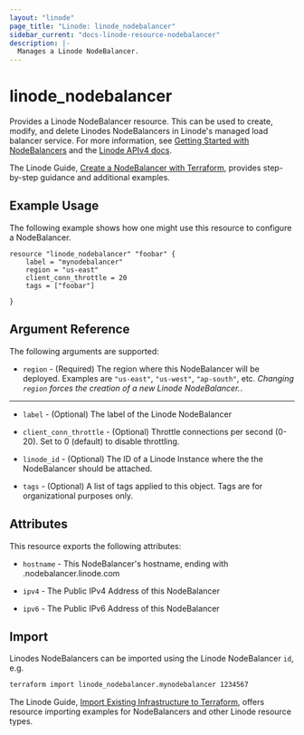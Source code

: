 ```yaml
---
layout: "linode"
page_title: "Linode: linode_nodebalancer"
sidebar_current: "docs-linode-resource-nodebalancer"
description: |-
  Manages a Linode NodeBalancer.
---
```


# linode\_nodebalancer

Provides a Linode NodeBalancer resource.  This can be used to create, modify, and delete Linodes NodeBalancers in Linode's managed load balancer service.
For more information, see [Getting Started with NodeBalancers](https://www.linode.com/docs/platform/nodebalancer/getting-started-with-nodebalancers/) and the [Linode APIv4 docs](https://developers.linode.com/api/v4#operation/createNodeBalancer).

The Linode Guide, [Create a NodeBalancer with Terraform](https://www.linode.com/docs/applications/configuration-management/create-a-nodebalancer-with-terraform/), provides step-by-step guidance and additional examples.

## Example Usage

The following example shows how one might use this resource to configure a NodeBalancer.

```hcl
resource "linode_nodebalancer" "foobar" {
    label = "mynodebalancer"
    region = "us-east"
    client_conn_throttle = 20
    tags = ["foobar"]

}
```

## Argument Reference

The following arguments are supported:

* `region` - (Required) The region where this NodeBalancer will be deployed.  Examples are `"us-east"`, `"us-west"`, `"ap-south"`, etc.  *Changing `region` forces the creation of a new Linode NodeBalancer.*.

- - -

* `label` - (Optional) The label of the Linode NodeBalancer

* `client_conn_throttle` - (Optional) Throttle connections per second (0-20). Set to 0 (default) to disable throttling.

* `linode_id` - (Optional) The ID of a Linode Instance where the the NodeBalancer should be attached.

* `tags` - (Optional) A list of tags applied to this object. Tags are for organizational purposes only.

## Attributes

This resource exports the following attributes:

* `hostname` - This NodeBalancer's hostname, ending with .nodebalancer.linode.com

* `ipv4` - The Public IPv4 Address of this NodeBalancer

* `ipv6` - The Public IPv6 Address of this NodeBalancer

## Import

Linodes NodeBalancers can be imported using the Linode NodeBalancer `id`, e.g.

```sh
terraform import linode_nodebalancer.mynodebalancer 1234567
```

The Linode Guide, [Import Existing Infrastructure to Terraform](https://www.linode.com/docs/applications/configuration-management/import-existing-infrastructure-to-terraform/), offers resource importing examples for NodeBalancers and other Linode resource types.